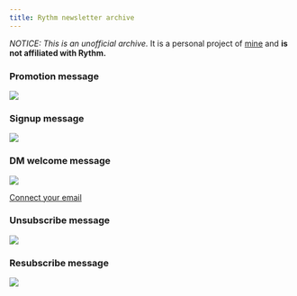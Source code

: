 ```yaml
---
title: Rythm newsletter archive
---
```

*NOTICE: This is an unofficial archive.* It is a personal project of [mine](https://jbmagination.com) and **is not affiliated with Rythm.**

### Promotion message
<img src="https://RythmArchive.github.io/assets/newsletter1.png">

### Signup message
<img src="https://RythmArchive.github.io/assets/newsletter2.png">

### DM welcome message
<img src="https://RythmArchive.github.io/assets/newsletter3.png">

[Connect your email](https://rythm.fm/newsletter/subscribe)

### Unsubscribe message
<img src="https://RythmArchive.github.io/assets/newsletter4.png">

### Resubscribe message
<img src="https://RythmArchive.github.io/assets/newsletter5.png">
